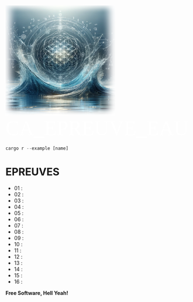 <div><img src="img/water002.png"  width="300" height="300"></div>
<div><span style="color:#fff; font-family: 'Bebas Neue'; font-size: 4em;">CA_EPREUVE_EAU</span></div>

```rust
cargo r --example [name] 
``` 
# EPREUVES
- 01 :
- 02 :
- 03 :
- 04 :
- 05 :
- 06 :
- 07 : 
- 08 :
- 09 :
- 10 :
- 11 :
- 12 :
- 13 :
- 14 :
- 15 :
- 16 :


**Free Software, Hell Yeah!**